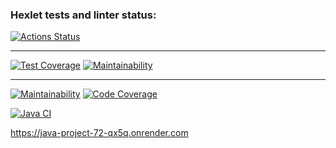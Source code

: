 ### Hexlet tests and linter status:
[![Actions Status](https://github.com/Dangerwind/java-project-72/actions/workflows/hexlet-check.yml/badge.svg)](https://github.com/Dangerwind/java-project-72/actions)

 -----
 
[![Test Coverage](https://api.codeclimate.com/v1/badges/4efdfd370a0fe2dba789/test_coverage)](https://codeclimate.com/github/Dangerwind/java-project-72/test_coverage)
[![Maintainability](https://api.codeclimate.com/v1/badges/4efdfd370a0fe2dba789/maintainability)](https://codeclimate.com/github/Dangerwind/java-project-72/maintainability)

------

[![Maintainability](https://qlty.sh/badges/047169aa-2f0f-4aeb-aab5-a7d36de972c2/maintainability.svg)](https://qlty.sh/gh/Dangerwind/projects/java-project-72)
[![Code Coverage](https://qlty.sh/badges/047169aa-2f0f-4aeb-aab5-a7d36de972c2/test_coverage.svg)](https://qlty.sh/gh/Dangerwind/projects/java-project-72)

[![Java CI](https://github.com/Dangerwind/java-project-72/actions/workflows/main.yml/badge.svg)](https://github.com/Dangerwind/java-project-72/actions/workflows/main.yml)


https://java-project-72-qx5q.onrender.com

